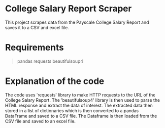 # College Salary Report Scraper
This project scrapes data from the Payscale College Salary Report and saves it to a CSV and excel file.

# Requirements
> pandas
> requests
> beautifulsoup4

# Explanation of the code
The code uses 'requests' library to make HTTP requests to the URL of the College Salary Report. The 'beautifulsoup4' library is then used to parse the HTML response and extract the data of interest. The extracted data then stored in a list of dictionaries which is then converted to a pandas DataFrame and saved to a CSV file. The Dataframe is then loaded from the CSV file and saved to an excel file.


